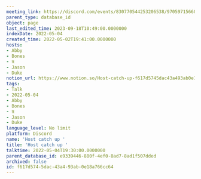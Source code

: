 ```yaml
---
meeting_link: https://discord.com/events/830770544253206538/970597156681568276
parent_type: database_id
object: page
last_edited_time: 2023-09-18T10:49:00.0000000
indexDate: 2022-05-04
created_time: 2022-05-02T19:41:00.0000000
hosts:
- Abby
- Bones
- π
- Jason
- Duke
notion_url: https://www.notion.so/Host-catch-up-f617d5745dac43a493ab0e18a766cc64
tags:
- Talk
- 2022-05-04
- Abby
- Bones
- π
- Jason
- Duke
language_level: No limit
platform: Discord
name: 'Host catch up '
title: 'Host catch up '
talktime: 2022-05-04T19:30:00.0000000
parent_database_id: e9339446-880f-4ef0-8ad7-8ad1f507dded
archived: false
id: f617d574-5dac-43a4-93ab-0e18a766cc64
---
```





